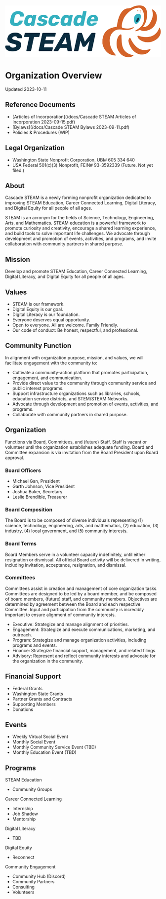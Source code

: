 <style>
  .header {
    display: none;
  }
  .footer {
    display: none;
  }
</style>

[![Cascade STEAM Logo](/assets/images/Cascade_STEAM_horizontal_logo_primary_1.png)](https://cascadesteam.org)

# Organization Overview
Updated 2023-10-11

## Reference Documents
- [Articles of Incorporation](/docs/Cascade STEAM Articles of Incorporation 2023-09-15.pdf)
- [Bylaws](/docs/Cascade STEAM Bylaws 2023-09-11.pdf)
- Policies & Procedures (WIP)

## Legal Organization
- Washington State Nonprofit Corporation, UBI# 605 334 640
- USA Federal 501(c)(3) Nonprofit, FEIN# 93-3592339 (Future. Not yet filed.)

## About
Cascade STEAM is a newly forming nonprofit organization dedicated to improving STEAM Education, Career Connected Learning, Digital Literacy, and Digital Equity for all people of all ages.

STEAM is an acronym for the fields of Science, Technology, Engineering, Arts, and Mathematics. STEAM education is a powerful framework to promote curiosity and creativity, encourage a shared learning experience, and build tools to solve important life challenges. We advocate through development and promotion of events, activities, and programs, and invite collaboration with community partners in shared purpose.

## Mission
Develop and promote STEAM Education, Career Connected Learning, Digital Literacy, and Digital Equity for all people of all ages.

## Values
- STEAM is our framework.
- Digital Equity is our goal.
- Digital Literacy is our foundation.
- Everyone deserves equal opportunity.
- Open to everyone. All are welcome. Family Friendly.
- Our code of conduct: Be honest, respectful, and professional.

## Community Function

In alignment with organization purpose, mission, and values, we will facilitate engagement with the community to:

- Cultivate a community-action platform that promotes participation, engagement, and communication.
- Provide direct value to the community through community service and public interest programs.
- Support infrastructure organizations such as libraries, schools, education service districts, and STEM/STEAM Networks.
- Advocate through development and promotion of events, activities, and programs.
- Collaborate with community partners in shared purpose.

## Organization
Functions via Board, Committees, and (future) Staff. Staff is vacant or volunteer until the organization establishes adequate funding. Board and Committee expansion is via invitation from the Board President upon Board approval.

### Board Officers
- Michael Gan, President
- Garth Johnson, Vice President
- Joshua Buker, Secretary
- Leslie Brendible, Treasurer

### Board Composition
The Board is to be composed of diverse individuals representing (1) science, technology, engineering, arts, and mathematics, (2) education, (3) industry, (4) local government, and (5) community interests.

### Board Terms
Board Members serve in a volunteer capacity indefinitely, until either resignation or dismissal. All official Board activity will be delivered in writing, including invitation, acceptance, resignation, and dismissal.

### Committees
Committees assist in creation and management of core organization tasks. Committees are designed to be led by a board member, and be composed of board members, (future) staff, and community members. Objectives are determined by agreement between the Board and each respective Committee. Input and participation from the community is incredibly important to ensure alignment of community interests.

- Executive: Strategize and manage alignment of priorities.
- Engagement: Strategize and execute communications, marketing, and outreach.
- Program: Strategize and manage organization activities, including programs and events.
- Finance: Strategize financial support, management, and related filings.
- Advisory: Represent and reflect community interests and advocate for the organization in the community.

## Financial Support
- Federal Grants
- Washington State Grants
- Partner Grants and Contracts
- Supporting Members
- Donations

## Events
- Weekly Virtual Social Event
- Monthly Social Event
- Monthly Community Service Event (TBD)
- Monthly Education Event (TBD)

## Programs
STEAM Education
- Community Groups

Career Connected Learning
- Internship
- Job Shadow
- Mentorship

Digital Literacy
- TBD

Digital Equity
- Reconnect

Community Engagement
- Community Hub (Discord)
- Community Partners
- Consulting
- Volunteers
